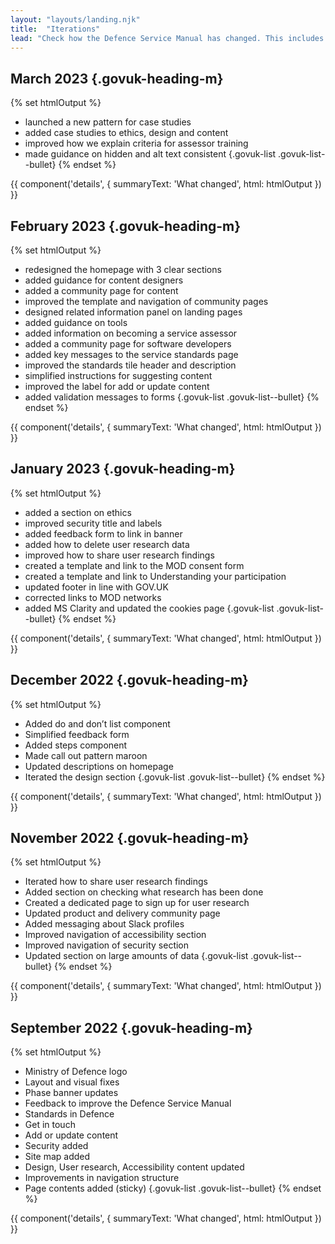 ```yaml
---
layout: "layouts/landing.njk"
title:  "Iterations"
lead: "Check how the Defence Service Manual has changed. This includes new content and improvements in response to user research and feedback."
---
```


## March 2023 {.govuk-heading-m}

{% set htmlOutput %}
  - launched a new pattern for case studies
  - added case studies to ethics, design and content
  - improved how we explain criteria for assessor training 
  - made guidance on hidden and alt text consistent
{.govuk-list .govuk-list--bullet}
{% endset %}

{{ component('details', {
  summaryText: 'What changed',
  html: htmlOutput
}) }}

## February 2023 {.govuk-heading-m}

{% set htmlOutput %}
  - redesigned the homepage with 3 clear sections
  - added guidance for content designers
  - added a community page for content
  - improved the template and navigation of community pages
  - designed related information panel on landing pages
  - added guidance on tools
  - added information on becoming a service assessor
  - added a community page for software developers
  - added key messages to the service standards page
  - improved the standards tile header and description
  - simplified instructions for suggesting content
  - improved the label for add or update content
  - added validation messages to forms
{.govuk-list .govuk-list--bullet}
{% endset %}

{{ component('details', {
  summaryText: 'What changed',
  html: htmlOutput
}) }}

## January 2023 {.govuk-heading-m}

{% set htmlOutput %}
  - added a section on ethics
  - improved security title and labels
  - added feedback form to link in banner
  - added how to delete user research data
  - improved how to share user research findings
  - created a template and link to the MOD consent form
  - created a template and link to Understanding your participation
  - updated footer in line with GOV.UK
  - corrected links to MOD networks
  - added MS Clarity and updated the cookies page
{.govuk-list .govuk-list--bullet}
{% endset %}

{{ component('details', {
  summaryText: 'What changed',
  html: htmlOutput
}) }}

## December 2022 {.govuk-heading-m}

{% set htmlOutput %}
  - Added do and don’t list component
  - Simplified feedback form
  - Added steps component
  - Made call out pattern maroon
  - Updated descriptions on homepage
  - Iterated the design section
{.govuk-list .govuk-list--bullet}
{% endset %}

{{ component('details', {
  summaryText: 'What changed',
  html: htmlOutput
}) }}

## November 2022 {.govuk-heading-m}

{% set htmlOutput %}
  - Iterated how to share user research findings
  - Added section on checking what research has been done
  - Created a dedicated page to sign up for user research
  - Updated product and delivery community page
  - Added messaging about Slack profiles
  - Improved navigation of accessibility section
  - Improved navigation of security section
  - Updated section on large amounts of data
{.govuk-list .govuk-list--bullet}
{% endset %}

{{ component('details', {
  summaryText: 'What changed',
  html: htmlOutput
}) }}

## September 2022 {.govuk-heading-m}

{% set htmlOutput %}
  - Ministry of Defence logo
  - Layout and visual fixes
  - Phase banner updates
  - Feedback to improve the Defence Service Manual
  - Standards in Defence
  - Get in touch
  - Add or update content
  - Security added
  - Site map added
  - Design, User research, Accessibility content updated
  - Improvements in navigation structure
  - Page contents added (sticky)
{.govuk-list .govuk-list--bullet}
{% endset %}

{{ component('details', {
  summaryText: 'What changed',
  html: htmlOutput
}) }}
